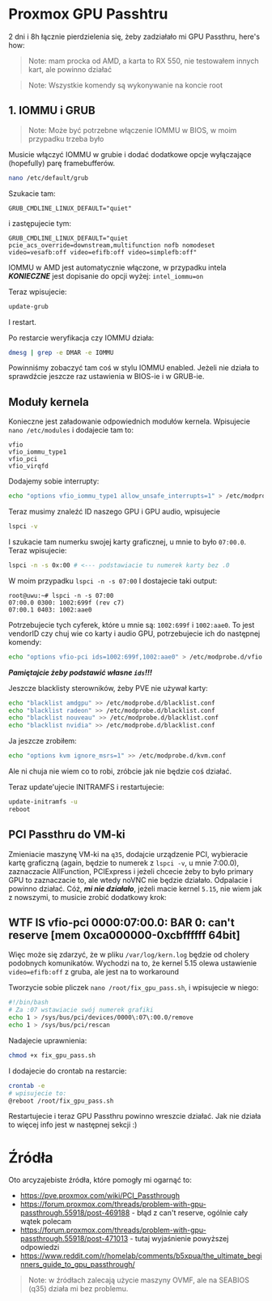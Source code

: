# Proxmox GPU Passhtru

2 dni i 8h łącznie pierdzielenia się, żeby zadziałało mi GPU Passthru, here's how:

> Note: mam procka od AMD, a karta to RX 550, nie testowałem innych kart, ale powinno działać

> Note: Wszystkie komendy są wykonywanie na koncie root

## 1. IOMMU i GRUB
> Note: Może być potrzebne włączenie IOMMU w BIOS, w moim przypadku trzeba było

Musicie włączyć IOMMU w grubie i dodać dodatkowe opcje wyłączające (hopefully) parę framebufferów.
```bash
nano /etc/default/grub
```
Szukacie tam:
```
GRUB_CMDLINE_LINUX_DEFAULT="quiet"
```
i zastępujecie tym:
```
GRUB_CMDLINE_LINUX_DEFAULT="quiet pcie_acs_override=downstream,multifunction nofb nomodeset video=vesafb:off video=efifb:off video=simplefb:off"
```
IOMMU w AMD jest automatycznie włączone, w przypadku intela ***KONIECZNE*** jest dopisanie do opcji wyżej: `intel_iommu=on`

Teraz wpisujecie:
```bash
update-grub
```
I restart.

Po restarcie weryfikacja czy IOMMU działa:
```bash
dmesg | grep -e DMAR -e IOMMU
```
Powinniśmy zobaczyć tam coś w stylu IOMMU enabled. Jeżeli nie działa to sprawdźcie jeszcze raz ustawienia w BIOS-ie i w GRUB-ie.

## Moduły kernela
Konieczne jest załadowanie odpowiednich modułów kernela. Wpisujecie `nano /etc/modules` i dodajecie tam to:
```
vfio
vfio_iommu_type1
vfio_pci
vfio_virqfd
```

Dodajemy sobie interrupty:
```bash
echo "options vfio_iommu_type1 allow_unsafe_interrupts=1" > /etc/modprobe.d/iommu_unsafe_interrupts.conf
```

Teraz musimy znaleźć ID naszego GPU i GPU audio, wpisujecie
```bash
lspci -v
```
I szukacie tam numerku swojej karty graficznej, u mnie to było `07:00.0`. Teraz wpisujecie:
```bash
lspci -n -s 0x:00 # <--- podstawiacie tu numerek karty bez .0
```
W moim przypadku `lspci -n -s 07:00`
I dostajecie taki output:
```
root@uwu:~# lspci -n -s 07:00
07:00.0 0300: 1002:699f (rev c7)
07:00.1 0403: 1002:aae0
```

Potrzebujecie tych cyferek, które u mnie są: `1002:699f` i `1002:aae0`. To jest vendorID czy chuj wie co karty i audio GPU, potrzebujecie ich do następnej komendy:
```bash
echo "options vfio-pci ids=1002:699f,1002:aae0" > /etc/modprobe.d/vfio.conf
```

***Pamiętajcie żeby podstawić własne `ids`!!!***

Jeszcze blacklisty sterowników, żeby PVE nie używał karty:
```bash
echo "blacklist amdgpu" >> /etc/modprobe.d/blacklist.conf
echo "blacklist radeon" >> /etc/modprobe.d/blacklist.conf 
echo "blacklist nouveau" >> /etc/modprobe.d/blacklist.conf 
echo "blacklist nvidia" >> /etc/modprobe.d/blacklist.conf 
```

Ja jeszcze zrobiłem:
```bash
echo "options kvm ignore_msrs=1" >> /etc/modprobe.d/kvm.conf
```
Ale ni chuja nie wiem co to robi, zróbcie jak nie będzie coś działać.

Teraz update'ujecie INITRAMFS i restartujecie:
```bash
update-initramfs -u
reboot
```

## PCI Passthru do VM-ki
Zmieniacie maszynę VM-ki na `q35`, dodajcie urządzenie PCI, wybieracie kartę graficzną (again, będzie to numerek z `lspci -v`, u mnie 7:00.0), zaznaczacie AllFunction, PCIExpress i jeżeli chcecie żeby to było primary GPU to zaznaczacie to, ale wtedy noVNC nie będzie działało. Odpalacie i powinno działać. Cóż, ***mi nie działało***, jeżeli macie kernel `5.15`, nie wiem jak z nowszymi, to musicie zrobić dodatkowy krok:

## WTF IS vfio-pci 0000:07:00.0: BAR 0: can't reserve [mem 0xca000000-0xcbffffff 64bit]
Więc może się zdarzyć, że w pliku `/var/log/kern.log` będzie od cholery podobnych komunikatów. Wychodzi na to, że kernel 5.15 olewa ustawienie `video=efifb:off` z gruba, ale jest na to workaround

Tworzycie sobie pliczek `nano /root/fix_gpu_pass.sh`, i wpisujecie w niego:
```bash
#!/bin/bash
# Za :07 wstawiacie swój numerek grafiki
echo 1 > /sys/bus/pci/devices/0000\:07\:00.0/remove
echo 1 > /sys/bus/pci/rescan
```
Nadajecie uprawnienia:
```bash
chmod +x fix_gpu_pass.sh
```
I dodajecie do crontab na restarcie:
```bash
crontab -e
# wpisujecie to:
@reboot /root/fix_gpu_pass.sh
```

Restartujecie i teraz GPU Passthru powinno wreszcie działać. Jak nie działa to więcej info jest w następnej sekcji :)

# Źródła
Oto arcyzajebiste źródła, które pomogły mi ogarnąć to:
* https://pve.proxmox.com/wiki/PCI_Passthrough
* https://forum.proxmox.com/threads/problem-with-gpu-passthrough.55918/post-469188 - błąd z can't reserve, ogólnie cały wątek polecam
* https://forum.proxmox.com/threads/problem-with-gpu-passthrough.55918/post-471013 - tutaj wyjaśnienie powyższej odpowiedzi
* https://www.reddit.com/r/homelab/comments/b5xpua/the_ultimate_beginners_guide_to_gpu_passthrough/

> Note: w źródłach zalecają użycie maszyny OVMF, ale na SEABIOS (q35) działa mi bez problemu.